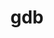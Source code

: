 ---
title: "gdb"
layout: cache
categories: [package, develop]
meta: {"compilers": ["gcc@10.2.1", "gcc@10.5.0", "gcc@11.4.0", "gcc@13.3.0"], "num_specs": 37, "num_specs_by_stack": {"developer-tools-aarch64-linux-gnu": 12, "developer-tools-manylinux2014": 1, "developer-tools-x86_64_v3-linux-gnu": 12, "hep": 12, "root": 37}, "oss": ["centos7", "rhel8", "ubuntu22.04"], "platforms": ["linux"], "stacks": ["developer-tools-aarch64-linux-gnu", "developer-tools-manylinux2014", "developer-tools-x86_64_v3-linux-gnu", "hep", "root"], "targets": ["aarch64", "x86_64_v3"], "versions": ["13.2", "15.2"]}
spec_details: [{"compiler": "gcc@13.3.0", "hash": "22cmdujco6gsrtayj4hrir4tp4wewghp", "os": "rhel8", "platform": "linux", "size": "-", "stacks": ["developer-tools-aarch64-linux-gnu", "root"], "target": "aarch64", "variants": ["build_system=autotools", "+debuginfod", "~gold", "~ld", "~lto", "patches:=7590c95", "+python", "~quad", "~source-highlight", "~tui", "+xz"], "versions": ["13.2"]}, {"compiler": "gcc@11.4.0", "hash": "22s7mthcdogjbtrdf2ibfqjyvla7nwl5", "os": "ubuntu22.04", "platform": "linux", "size": "-", "stacks": ["hep", "root"], "target": "x86_64_v3", "variants": ["build_system=autotools", "+debuginfod", "~gold", "~ld", "~lto", "patches:=7590c95", "+python", "~quad", "~source-highlight", "~tui", "+xz"], "versions": ["15.2"]}, {"compiler": "gcc@13.3.0", "hash": "364ozzsn66fjjvda34uf6e7m2wo4wzpj", "os": "rhel8", "platform": "linux", "size": "-", "stacks": ["developer-tools-aarch64-linux-gnu", "root"], "target": "aarch64", "variants": ["build_system=autotools", "+debuginfod", "~gold", "~ld", "~lto", "patches:=7590c95", "+python", "~quad", "~source-highlight", "~tui", "+xz"], "versions": ["13.2"]}, {"compiler": "gcc@11.4.0", "hash": "4cobhlioc2ty4pxhdj7r2op4vesai5vw", "os": "ubuntu22.04", "platform": "linux", "size": "-", "stacks": ["hep", "root"], "target": "x86_64_v3", "variants": ["build_system=autotools", "+debuginfod", "~gold", "~ld", "~lto", "patches:=7590c95", "+python", "~quad", "~source-highlight", "~tui", "+xz"], "versions": ["15.2"]}, {"compiler": "gcc@10.2.1", "hash": "4vshneobtwnesazmgn3f4n3sustzo5ur", "os": "centos7", "platform": "linux", "size": "-", "stacks": ["developer-tools-manylinux2014", "root"], "target": "x86_64_v3", "variants": ["build_system=autotools", "+debuginfod", "~gold", "~ld", "~lto", "patches:=7590c95", "+python", "~quad", "~source-highlight", "~tui", "+xz"], "versions": ["15.2"]}, {"compiler": "gcc@13.3.0", "hash": "4yupzhmncehcjt7cn3hkclhils4dpl5w", "os": "rhel8", "platform": "linux", "size": "-", "stacks": ["developer-tools-aarch64-linux-gnu", "root"], "target": "aarch64", "variants": ["build_system=autotools", "+debuginfod", "~gold", "~ld", "~lto", "patches:=7590c95", "+python", "~quad", "~source-highlight", "~tui", "+xz"], "versions": ["13.2"]}, {"compiler": "gcc@11.4.0", "hash": "6vmqufitggzquceu6wpl3ydn64gyzwmk", "os": "ubuntu22.04", "platform": "linux", "size": "-", "stacks": ["hep", "root"], "target": "x86_64_v3", "variants": ["build_system=autotools", "+debuginfod", "~gold", "~ld", "~lto", "patches:=7590c95", "+python", "~quad", "~source-highlight", "~tui", "+xz"], "versions": ["15.2"]}, {"compiler": "gcc@11.4.0", "hash": "agpzmmnv5hserjg5ihrrfbovboyeda6h", "os": "ubuntu22.04", "platform": "linux", "size": "-", "stacks": ["hep", "root"], "target": "x86_64_v3", "variants": ["build_system=autotools", "+debuginfod", "~gold", "~ld", "~lto", "patches:=7590c95", "+python", "~quad", "~source-highlight", "~tui", "+xz"], "versions": ["15.2"]}, {"compiler": "gcc@10.5.0", "hash": "cbs6tcwz44qn7yjrg4db7dxx6c5sc7fy", "os": "centos7", "platform": "linux", "size": "-", "stacks": ["developer-tools-x86_64_v3-linux-gnu", "root"], "target": "x86_64_v3", "variants": ["build_system=autotools", "+debuginfod", "~gold", "~ld", "~lto", "patches:=7590c95", "+python", "~quad", "~source-highlight", "~tui", "+xz"], "versions": ["13.2"]}, {"compiler": "gcc@11.4.0", "hash": "ecgbskdvkdicnsjdho5f4bzorkwnpqtn", "os": "ubuntu22.04", "platform": "linux", "size": "-", "stacks": ["hep", "root"], "target": "x86_64_v3", "variants": ["build_system=autotools", "+debuginfod", "~gold", "~ld", "~lto", "patches:=7590c95", "+python", "~quad", "~source-highlight", "~tui", "+xz"], "versions": ["15.2"]}, {"compiler": "gcc@13.3.0", "hash": "etcgxa4fghprthxjoabt2zloqg4l7ygs", "os": "rhel8", "platform": "linux", "size": "-", "stacks": ["developer-tools-aarch64-linux-gnu", "root"], "target": "aarch64", "variants": ["build_system=autotools", "+debuginfod", "~gold", "~ld", "~lto", "patches:=7590c95", "+python", "~quad", "~source-highlight", "~tui", "+xz"], "versions": ["13.2"]}, {"compiler": "gcc@13.3.0", "hash": "f52lyk5jfizxmct7iww7qp5y64dszbgf", "os": "rhel8", "platform": "linux", "size": "-", "stacks": ["developer-tools-aarch64-linux-gnu", "root"], "target": "aarch64", "variants": ["build_system=autotools", "+debuginfod", "~gold", "~ld", "~lto", "patches:=7590c95", "~python", "~quad", "~source-highlight", "~tui", "+xz"], "versions": ["13.2"]}, {"compiler": "gcc@13.3.0", "hash": "fh7ucdwrijf4g46k2u7wydyn2sfp6z6e", "os": "rhel8", "platform": "linux", "size": "-", "stacks": ["developer-tools-aarch64-linux-gnu", "root"], "target": "aarch64", "variants": ["build_system=autotools", "+debuginfod", "~gold", "~ld", "~lto", "patches:=7590c95", "+python", "~quad", "~source-highlight", "~tui", "+xz"], "versions": ["13.2"]}, {"compiler": "gcc@11.4.0", "hash": "g2choj2btjbmrfutmd6terjtml4ihdkv", "os": "ubuntu22.04", "platform": "linux", "size": "-", "stacks": ["hep", "root"], "target": "x86_64_v3", "variants": ["build_system=autotools", "+debuginfod", "~gold", "~ld", "~lto", "patches:=7590c95", "+python", "~quad", "~source-highlight", "~tui", "+xz"], "versions": ["15.2"]}, {"compiler": "gcc@11.4.0", "hash": "gijpbp2x26i74wmmcabqypthjcxiaxl4", "os": "ubuntu22.04", "platform": "linux", "size": "-", "stacks": ["hep", "root"], "target": "x86_64_v3", "variants": ["build_system=autotools", "+debuginfod", "~gold", "~ld", "~lto", "patches:=7590c95", "+python", "~quad", "~source-highlight", "~tui", "+xz"], "versions": ["15.2"]}, {"compiler": "gcc@10.5.0", "hash": "gjjervk3j2t5ok63sqaduktknalqobvc", "os": "centos7", "platform": "linux", "size": "-", "stacks": ["developer-tools-x86_64_v3-linux-gnu", "root"], "target": "x86_64_v3", "variants": ["build_system=autotools", "+debuginfod", "~gold", "~ld", "~lto", "patches:=7590c95", "~python", "~quad", "~source-highlight", "~tui", "+xz"], "versions": ["13.2"]}, {"compiler": "gcc@13.3.0", "hash": "gubgstpwh4agsa5y6wtqbzhdn3nfci72", "os": "rhel8", "platform": "linux", "size": "-", "stacks": ["developer-tools-aarch64-linux-gnu", "root"], "target": "aarch64", "variants": ["build_system=autotools", "+debuginfod", "~gold", "~ld", "~lto", "patches:=7590c95", "+python", "~quad", "~source-highlight", "~tui", "+xz"], "versions": ["13.2"]}, {"compiler": "gcc@11.4.0", "hash": "k3dhzfnzbc7n672av344wkhjtenm3eoz", "os": "ubuntu22.04", "platform": "linux", "size": "-", "stacks": ["hep", "root"], "target": "x86_64_v3", "variants": ["build_system=autotools", "+debuginfod", "~gold", "~ld", "~lto", "patches:=7590c95", "+python", "~quad", "~source-highlight", "~tui", "+xz"], "versions": ["15.2"]}, {"compiler": "gcc@10.5.0", "hash": "kuleonerpqgdtvv2v2gkwpotonypc2kj", "os": "centos7", "platform": "linux", "size": "-", "stacks": ["developer-tools-x86_64_v3-linux-gnu", "root"], "target": "x86_64_v3", "variants": ["build_system=autotools", "+debuginfod", "~gold", "~ld", "~lto", "patches:=7590c95", "+python", "~quad", "~source-highlight", "~tui", "+xz"], "versions": ["13.2"]}, {"compiler": "gcc@13.3.0", "hash": "mrw42fyrzlfroblq6f3w2zn2vtja227u", "os": "rhel8", "platform": "linux", "size": "-", "stacks": ["developer-tools-aarch64-linux-gnu", "root"], "target": "aarch64", "variants": ["build_system=autotools", "+debuginfod", "~gold", "~ld", "~lto", "patches:=7590c95", "+python", "~quad", "~source-highlight", "~tui", "+xz"], "versions": ["13.2"]}, {"compiler": "gcc@10.5.0", "hash": "mujkinpjn7egty63xkrdu3nldpusmquw", "os": "centos7", "platform": "linux", "size": "-", "stacks": ["developer-tools-x86_64_v3-linux-gnu", "root"], "target": "x86_64_v3", "variants": ["build_system=autotools", "+debuginfod", "~gold", "~ld", "~lto", "patches:=7590c95", "+python", "~quad", "~source-highlight", "~tui", "+xz"], "versions": ["13.2"]}, {"compiler": "gcc@10.5.0", "hash": "o3ronqhgkchcmn4tvnkvatngcmjg73q7", "os": "centos7", "platform": "linux", "size": "-", "stacks": ["developer-tools-x86_64_v3-linux-gnu", "root"], "target": "x86_64_v3", "variants": ["build_system=autotools", "+debuginfod", "~gold", "~ld", "~lto", "patches:=7590c95", "+python", "~quad", "~source-highlight", "~tui", "+xz"], "versions": ["13.2"]}, {"compiler": "gcc@10.5.0", "hash": "quioyyc5s3fmjboeem6xmuahume5dqck", "os": "centos7", "platform": "linux", "size": "-", "stacks": ["developer-tools-x86_64_v3-linux-gnu", "root"], "target": "x86_64_v3", "variants": ["build_system=autotools", "+debuginfod", "~gold", "~ld", "~lto", "patches:=7590c95", "+python", "~quad", "~source-highlight", "~tui", "+xz"], "versions": ["13.2"]}, {"compiler": "gcc@10.5.0", "hash": "quxakpb4mcv434j2dqolm5zzilqdoaqb", "os": "centos7", "platform": "linux", "size": "-", "stacks": ["developer-tools-x86_64_v3-linux-gnu", "root"], "target": "x86_64_v3", "variants": ["build_system=autotools", "+debuginfod", "~gold", "~ld", "~lto", "patches:=7590c95", "+python", "~quad", "~source-highlight", "~tui", "+xz"], "versions": ["13.2"]}, {"compiler": "gcc@10.5.0", "hash": "s3f6k65njwl34xkuq5cjuhlgzsgv7vz6", "os": "centos7", "platform": "linux", "size": "-", "stacks": ["developer-tools-x86_64_v3-linux-gnu", "root"], "target": "x86_64_v3", "variants": ["build_system=autotools", "+debuginfod", "~gold", "~ld", "~lto", "patches:=7590c95", "+python", "~quad", "~source-highlight", "~tui", "+xz"], "versions": ["13.2"]}, {"compiler": "gcc@11.4.0", "hash": "sbfdgoammsjzb4cmo2t4mmscjclxsjkm", "os": "ubuntu22.04", "platform": "linux", "size": "-", "stacks": ["hep", "root"], "target": "x86_64_v3", "variants": ["build_system=autotools", "+debuginfod", "~gold", "~ld", "~lto", "patches:=7590c95", "+python", "~quad", "~source-highlight", "~tui", "+xz"], "versions": ["15.2"]}, {"compiler": "gcc@10.5.0", "hash": "smf6iebdw5dgi5k5o7hlduqpckmsl474", "os": "centos7", "platform": "linux", "size": "-", "stacks": ["developer-tools-x86_64_v3-linux-gnu", "root"], "target": "x86_64_v3", "variants": ["build_system=autotools", "+debuginfod", "~gold", "~ld", "~lto", "patches:=7590c95", "+python", "~quad", "~source-highlight", "~tui", "+xz"], "versions": ["13.2"]}, {"compiler": "gcc@13.3.0", "hash": "ttaprtrjhs5rgs3c2sanigoqm2blcx4i", "os": "rhel8", "platform": "linux", "size": "-", "stacks": ["developer-tools-aarch64-linux-gnu", "root"], "target": "aarch64", "variants": ["build_system=autotools", "+debuginfod", "~gold", "~ld", "~lto", "patches:=7590c95", "+python", "~quad", "~source-highlight", "~tui", "+xz"], "versions": ["13.2"]}, {"compiler": "gcc@13.3.0", "hash": "ucfejfexwldz5hxyt7r46gprggd6pbqt", "os": "rhel8", "platform": "linux", "size": "-", "stacks": ["developer-tools-aarch64-linux-gnu", "root"], "target": "aarch64", "variants": ["build_system=autotools", "+debuginfod", "~gold", "~ld", "~lto", "patches:=7590c95", "~python", "~quad", "~source-highlight", "~tui", "+xz"], "versions": ["13.2"]}, {"compiler": "gcc@10.5.0", "hash": "uj2kvhxcjv33kl7vtdwqyesxoiact5fh", "os": "centos7", "platform": "linux", "size": "-", "stacks": ["developer-tools-x86_64_v3-linux-gnu", "root"], "target": "x86_64_v3", "variants": ["build_system=autotools", "+debuginfod", "~gold", "~ld", "~lto", "patches:=7590c95", "+python", "~quad", "~source-highlight", "~tui", "+xz"], "versions": ["13.2"]}, {"compiler": "gcc@10.5.0", "hash": "ujqzln2uoioqh3cjb5mscw6srghggrid", "os": "centos7", "platform": "linux", "size": "-", "stacks": ["developer-tools-x86_64_v3-linux-gnu", "root"], "target": "x86_64_v3", "variants": ["build_system=autotools", "+debuginfod", "~gold", "~ld", "~lto", "patches:=7590c95", "+python", "~quad", "~source-highlight", "~tui", "+xz"], "versions": ["13.2"]}, {"compiler": "gcc@10.5.0", "hash": "ur3p3lwvbnykni66maewrkodcuaothvx", "os": "centos7", "platform": "linux", "size": "-", "stacks": ["developer-tools-x86_64_v3-linux-gnu", "root"], "target": "x86_64_v3", "variants": ["build_system=autotools", "+debuginfod", "~gold", "~ld", "~lto", "patches:=7590c95", "~python", "~quad", "~source-highlight", "~tui", "+xz"], "versions": ["13.2"]}, {"compiler": "gcc@11.4.0", "hash": "wfx3zxvagrxovmwh23wukortop4nby6w", "os": "ubuntu22.04", "platform": "linux", "size": "-", "stacks": ["hep", "root"], "target": "x86_64_v3", "variants": ["build_system=autotools", "+debuginfod", "~gold", "~ld", "~lto", "patches:=7590c95", "+python", "~quad", "~source-highlight", "~tui", "+xz"], "versions": ["15.2"]}, {"compiler": "gcc@13.3.0", "hash": "xcz5dndahj6my3wzic3qfo3jnzykb3ko", "os": "rhel8", "platform": "linux", "size": "-", "stacks": ["developer-tools-aarch64-linux-gnu", "root"], "target": "aarch64", "variants": ["build_system=autotools", "+debuginfod", "~gold", "~ld", "~lto", "patches:=7590c95", "+python", "~quad", "~source-highlight", "~tui", "+xz"], "versions": ["13.2"]}, {"compiler": "gcc@13.3.0", "hash": "yvfiumlss672tg5bz6lwags57lyaxddo", "os": "rhel8", "platform": "linux", "size": "-", "stacks": ["developer-tools-aarch64-linux-gnu", "root"], "target": "aarch64", "variants": ["build_system=autotools", "+debuginfod", "~gold", "~ld", "~lto", "patches:=7590c95", "+python", "~quad", "~source-highlight", "~tui", "+xz"], "versions": ["13.2"]}, {"compiler": "gcc@11.4.0", "hash": "z76r55ly22mkwuhnm3kodmyt5ppvevri", "os": "ubuntu22.04", "platform": "linux", "size": "-", "stacks": ["hep", "root"], "target": "x86_64_v3", "variants": ["build_system=autotools", "+debuginfod", "~gold", "~ld", "~lto", "patches:=7590c95", "+python", "~quad", "~source-highlight", "~tui", "+xz"], "versions": ["15.2"]}, {"compiler": "gcc@11.4.0", "hash": "zfunvbi3wa4p73s3gwu3wpthsburwst6", "os": "ubuntu22.04", "platform": "linux", "size": "-", "stacks": ["hep", "root"], "target": "x86_64_v3", "variants": ["build_system=autotools", "+debuginfod", "~gold", "~ld", "~lto", "patches:=7590c95", "+python", "~quad", "~source-highlight", "~tui", "+xz"], "versions": ["15.2"]}]
---